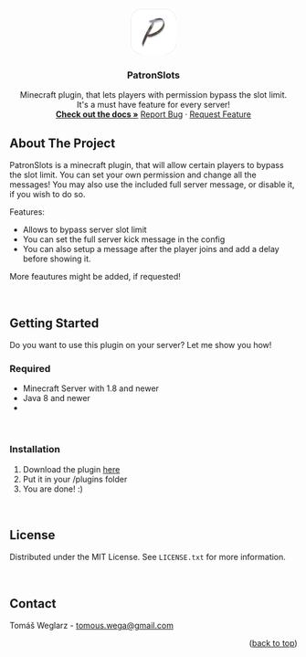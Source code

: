 <a name="readme-top"></a>


<!-- PROJECT LOGO -->
<br />
<div align="center">
  <a href="https://github.com/ThomasWega/PatronSlots">
    <img src="images/PatronSlots-icon.png" alt="Logo" width="80" height="80">
  </a>

  <h3 align="center">PatronSlots</h3>

  <p align="center">
    Minecraft plugin, that lets players with permission bypass the slot limit.
    <br />
    It's a must have feature for every server!
    <br />
    <a href="https://github.com/ThomasWega/PatronSlot"><strong>Check out the docs »</strong></a>
    <a href="https://github.com/ThomasWega/PatronSlot/issues">Report Bug</a>
    ·
    <a href="https://github.com/ThomasWega/PatronSlot/issues">Request Feature</a>
  </p>
</div>


<!-- ABOUT THE PROJECT -->
## About The Project

PatronSlots is a minecraft plugin, that will allow certain players to bypass the slot limit. You can set your own permission and change all the messages! You may also use the included full server message, or disable it, if you wish to do so.

Features:
* Allows to bypass server slot limit
* You can set the full server kick message in the config
* You can also setup a message after the player joins and add a delay before showing it.

More feautures might be added, if requested!

<br />
    
<!-- GETTING STARTED -->
## Getting Started

Do you want to use this plugin on your server? Let me show you how!

### Required

* Minecraft Server with 1.8 and newer
* Java 8 and newer
* 

<br />

### Installation

1. Download the plugin [here](releases)
2. Put it in your /plugins folder
3. You are done! :)

<br />

<!-- LICENSE -->
## License

Distributed under the MIT License. See `LICENSE.txt` for more information.

<br />

<!-- CONTACT -->
## Contact

Tomáš Weglarz - tomous.wega@gmail.com

<p align="right">(<a href="#readme-top">back to top</a>)</p>
